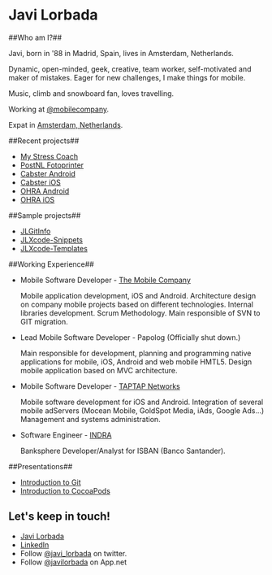 Javi Lorbada
======================

##Who am I?##

Javi, born in '88 in Madrid, Spain, lives in Amsterdam, Netherlands.

Dynamic, open-minded, geek, creative, team worker, self-motivated and maker of mistakes. Eager for new challenges, I make things for mobile.

Music, climb and snowboard fan, loves travelling.

Working at [@mobilecompany](https://twitter.com/mobilecompany).

Expat in [Amsterdam, Netherlands](http://goo.gl/maps/8uLZ4).

##Recent projects##

- [My Stress Coach](https://itunes.apple.com/gb/app/my-stress-coach/id561897282?mt=8)
- [PostNL Fotoprinter](https://itunes.apple.com/nl/app/fotoprinter-van-postnl/id550124657?mt=8)
- [Cabster Android](https://play.google.com/store/apps/details?id=com.connexxion.cabster)
- [Cabster iOS](https://itunes.apple.com/nl/app/cabster-taxi/id529830927?ls=1)
- [OHRA Android](https://play.google.com/store/apps/details?id=nl.ohra.android)
- [OHRA iOS](https://itunes.apple.com/nl/app/ohra/id621240801?l=en&mt=8)

##Sample projects##

- [JLGitInfo](https://github.com/JaviLorbada/JLGitInfo)
- [JLXcode-Snippets](https://github.com/JaviLorbada/JLXcode-Snippets)
- [JLXcode-Templates](https://github.com/JaviLorbada/JLXcode-Templates)

##Working Experience##

- Mobile Software Developer - [The Mobile Company](http://themobilecompany.com/)

    Mobile application development, iOS and Android.
    Architecture design on company mobile projects based on different technologies. Internal libraries development. Scrum Methodology. Main responsible of SVN to GIT migration.

- Lead Mobile Software Developer - Papolog (Officially shut down.)

    Main responsible for development, planning and programming native applications for mobile, iOS, Android and web mobile HMTL5. Design mobile application based on MVC architecture.

- Mobile Software Developer - [TAPTAP Networks](http://taptapnetworks.com/)

    Mobile software development for iOS and Android. Integration of several mobile adServers (Mocean Mobile, GoldSpot Media, iAds, Google Ads...) Management and systems administration.

- Software Engineer - [INDRA](http://www.indracompany.com/en)

    Banksphere Developer/Analyst for ISBAN (Banco Santander).
    
##Presentations##

- [Introduction to Git](https://speakerdeck.com/javilorbada/introduction-to-git)
- [Introduction to CocoaPods](https://speakerdeck.com/javilorbada/introduction-to-cocoapods)

## Let's keep in touch! ##

- [Javi Lorbada](mailto:javugi@gmail.com) 
- [LinkedIn](http://www.linkedin.com/in/javierlorbada/en)
- Follow [@javi_lorbada](https://twitter.com/javi_lorbada) on twitter.
- Follow [@javilorbada](https://alpha.app.net/javilorbada) on App.net

